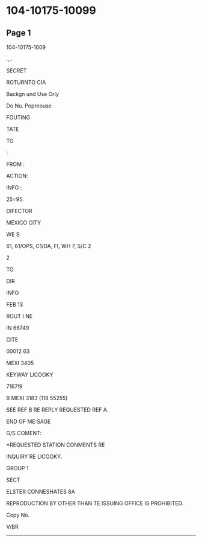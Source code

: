 # 104-10175-10099

## Page 1

104-10175-1009

.,..

SECRET

ROTURNTO CIA

Backgn und Use Orly

Do Nu. Popreouse

FOUTING

TATE

TO

:

FROM :

ACTION:

INFO :

25=95.

DIFECTOR

MEXICO CITY

WE S

61, 61/OPS, C1/DA, FI, WH 7, S/C 2

2

TO

DIR

INFO

FEB 13

ROUT I NE

IN 66749

CITE

00012 63

MEXI 3405

KEYWAY LICOOKY

7167!9

B MEXI 3183 (118 55255)

SEE REF B RE REPLY REQUESTED REF A.

END OF ME:SAGE

G/S COMENT:

*REQUESTED STATION CONMENTS RE

INQUIRY RE LICOOKY.

GROUP 1

SECT

ELSTER CONNESHATES 8A

REPRODUCTION BY OTHER THAN TE ISSUING OFFICE IS PROHIBITED.

Copy No.

V/BR

---


